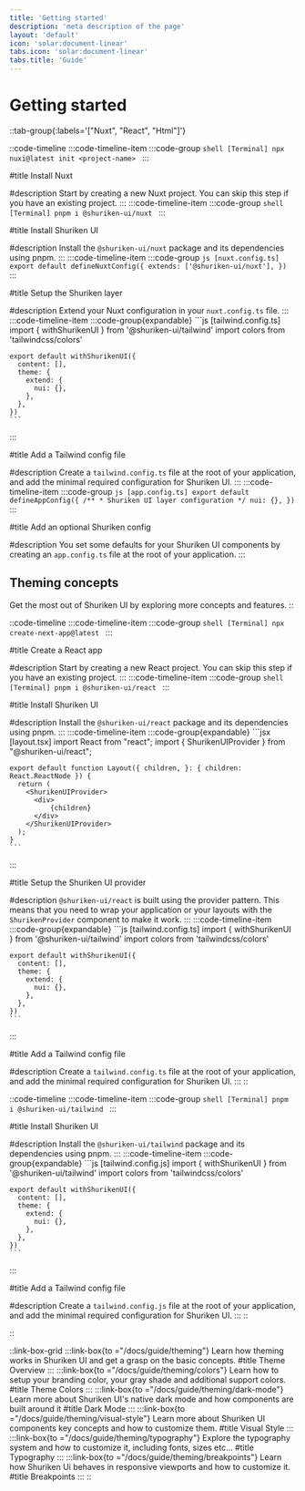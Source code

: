 ```yaml
---
title: 'Getting started'
description: 'meta description of the page'
layout: 'default'
icon: 'solar:document-linear'
tabs.icon: 'solar:document-linear'
tabs.title: 'Guide'
---
```


# Getting started

::tab-group{:labels='["Nuxt", "React", "Html"]'}

::code-timeline
  :::code-timeline-item
  :::code-group
    ```shell [Terminal]
    npx nuxi@latest init <project-name>
    ```
  :::

  #title
  Install Nuxt

  #description
  Start by creating a new Nuxt project. You can skip this step if you have an existing project.
  :::
  :::code-timeline-item
  :::code-group
    ```shell [Terminal]
    pnpm i @shuriken-ui/nuxt
    ```
  :::

  #title
  Install Shuriken UI

  #description
  Install the `@shuriken-ui/nuxt` package and its dependencies using pnpm.
  :::
  :::code-timeline-item
  :::code-group
    ```js [nuxt.config.ts]
    export default defineNuxtConfig({
      extends: ['@shuriken-ui/nuxt'],
    })
    ```
  :::

  #title
  Setup the Shuriken layer

  #description
  Extend your Nuxt configuration in your `nuxt.config.ts` file.
  :::
  :::code-timeline-item
  :::code-group{expandable}
    ```js [tailwind.config.ts]
    import { withShurikenUI } from '@shuriken-ui/tailwind'
    import colors from 'tailwindcss/colors'

    export default withShurikenUI({
      content: [],
      theme: {
        extend: {
          nui: {},
        },
      },
    })
    ```
  :::

  #title
  Add a Tailwind config file

  #description
  Create a `tailwind.config.ts` file at the root of your application, and add the minimal required configuration for Shuriken UI.
  :::
  :::code-timeline-item
  :::code-group
    ```js [app.config.ts]
    export default defineAppConfig({
      /**
       * Shuriken UI layer configuration
       */
      nui: {},
    })
    ```
  :::

  #title
  Add an optional Shuriken config

  #description
  You set some defaults for your Shuriken UI components by creating an `app.config.ts` file at the root of your application.
  :::

  ## Theming concepts

  Get the most out of Shuriken UI by exploring more concepts and features.
::

::code-timeline
  :::code-timeline-item
  :::code-group
    ```shell [Terminal]
    npx create-next-app@latest
    ```
  :::

  #title
  Create a React app

  #description
  Start by creating a new React project. You can skip this step if you have an existing project.
  :::
  :::code-timeline-item
  :::code-group
    ```shell [Terminal]
    pnpm i @shuriken-ui/react
    ```
  :::

  #title
  Install Shuriken UI

  #description
  Install the `@shuriken-ui/react` package and its dependencies using pnpm.
  :::
  :::code-timeline-item
  :::code-group{expandable}
    ```jsx [layout.tsx]
    import React from "react";
    import { ShurikenUIProvider } from "@shuriken-ui/react";

    export default function Layout({ children, }: { children: React.ReactNode }) {
      return (
        <ShurikenUIProvider>
          <div>
              {children}
          </div>
        </ShurikenUIProvider>
      );
    }
    ```
  :::

  #title
  Setup the Shuriken UI provider

  #description
  `@shuriken-ui/react` is built using the provider pattern. This means that you need to wrap your application or your layouts with the `ShurikenProvider` component to make it work.
  :::
  :::code-timeline-item
  :::code-group{expandable}
    ```js [tailwind.config.ts]
    import { withShurikenUI } from '@shuriken-ui/tailwind'
    import colors from 'tailwindcss/colors'

    export default withShurikenUI({
      content: [],
      theme: {
        extend: {
          nui: {},
        },
      },
    })
    ```
  :::

  #title
  Add a Tailwind config file

  #description
  Create a `tailwind.config.ts` file at the root of your application, and add the minimal required configuration for Shuriken UI.
  :::
::

::code-timeline
  :::code-timeline-item
  :::code-group
    ```shell [Terminal]
    pnpm i @shuriken-ui/tailwind
    ```
  :::

  #title
  Install Shuriken UI

  #description
  Install the `@shuriken-ui/tailwind` package and its dependencies using pnpm.
  :::
  :::code-timeline-item
  :::code-group{expandable}
    ```js [tailwind.config.js]
    import { withShurikenUI } from '@shuriken-ui/tailwind'
    import colors from 'tailwindcss/colors'

    export default withShurikenUI({
      content: [],
      theme: {
        extend: {
          nui: {},
        },
      },
    })
    ```
  :::

  #title
  Add a Tailwind config file

  #description
  Create a `tailwind.config.js` file at the root of your application, and add the minimal required configuration for Shuriken UI.
  :::
::

::

::link-box-grid
  :::link-box{to ="/docs/guide/theming"}
  Learn how theming works in Shuriken UI and get a grasp on the basic concepts.
  #title
  Theme Overview
  :::
  :::link-box{to ="/docs/guide/theming/colors"}
  Learn how to setup your branding color, your gray shade and additional support colors.
  #title
  Theme Colors
  :::
  :::link-box{to ="/docs/guide/theming/dark-mode"}
  Learn more about Shuriken UI's native dark mode and how components are built around it
  #title
  Dark Mode
  :::
  :::link-box{to ="/docs/guide/theming/visual-style"}
  Learn more about Shuriken UI components key concepts and how to customize them.
  #title
  Visual Style
  :::
  :::link-box{to ="/docs/guide/theming/typography"}
  Explore the typography system and how to customize it, including fonts, sizes etc...
  #title
  Typography
  :::
  :::link-box{to ="/docs/guide/theming/breakpoints"}
  Learn how Shuriken Ui behaves in responsive viewports and how to customize it.
  #title
  Breakpoints
  :::
::